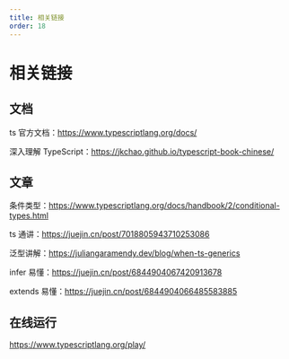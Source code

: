 ```yaml
---
title: 相关链接
order: 18
---
```


# 相关链接

## 文档

ts 官方文档：https://www.typescriptlang.org/docs/

深入理解 TypeScript：https://jkchao.github.io/typescript-book-chinese/

## 文章

条件类型：https://www.typescriptlang.org/docs/handbook/2/conditional-types.html

ts 通讲：https://juejin.cn/post/7018805943710253086

泛型讲解：https://juliangaramendy.dev/blog/when-ts-generics

infer 易懂：https://juejin.cn/post/6844904067420913678

extends 易懂：https://juejin.cn/post/6844904066485583885

## 在线运行

https://www.typescriptlang.org/play/
